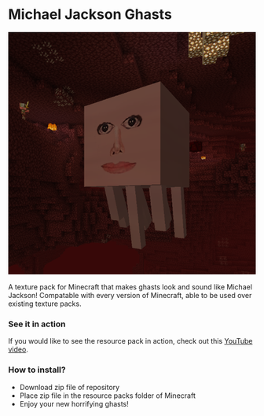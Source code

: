 # Michael Jackson Ghasts

![](pack.png)

A texture pack for Minecraft that makes ghasts look and sound like Michael Jackson! Compatable with every version of Minecraft, able to be used over existing texture packs.

### See it in action
If you would like to see the resource pack in action, check out this [YouTube video](https://www.youtube.com/watch?v=diMfAEJuQSc).

### How to install?
* Download zip file of repository
* Place zip file in the resource packs folder of Minecraft
* Enjoy your new horrifying ghasts!

